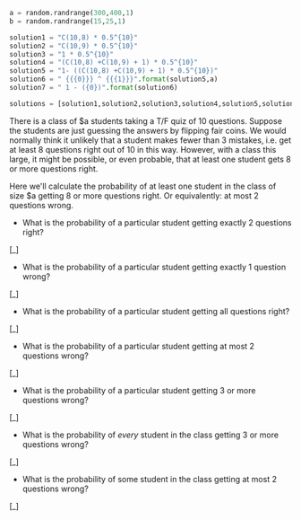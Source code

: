 ```python
a = random.randrange(300,400,1)
b = random.randrange(15,25,1)

solution1 = "C(10,8) * 0.5^{10}"
solution2 = "C(10,9) * 0.5^{10}"
solution3 = "1 * 0.5^{10}"
solution4 = "(C(10,8) +C(10,9) + 1) * 0.5^{10}"
solution5 = "1- ((C(10,8) +C(10,9) + 1) * 0.5^{10})"
solution6 = " {{{0}}} ^ {{{1}}}".format(solution5,a)
solution7 = " 1 - ({0})".format(solution6)

solutions = [solution1,solution2,solution3,solution4,solution5,solution6,solution7]
```

There is a class of $a students taking a T/F quiz of 10 questions. Suppose the students are just guessing the answers by flipping fair coins. We would normally think it unlikely that a student  makes fewer than 3 mistakes,  i.e. get at least 8 questions right out of 10 in this way. However, with a class this large, it might be possible, or even probable, that at least one student gets 8 or more questions right.

Here we'll calculate the probability of at least one student in the class of size $a getting 8 or more questions right. Or equivalently: at most 2 questions wrong.

* What is the probability of a particular student getting exactly 2 questions right?

[_]

* What is the probability of a particular student getting exactly 1 question wrong?

[_]

* What is the probability of a particular student getting all questions right?

[_]

* What is the probability of a particular student getting at most 2 questions wrong?

[_]

* What is the probability of a particular student getting 3 or more questions wrong?

[_]

* What is the probability of *every* student in the class getting 3 or more questions wrong?

[_]

* What is the probability of some student in the class getting at most 2 questions wrong?

[_]
